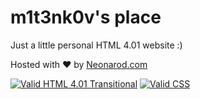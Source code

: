 # m1t3nk0v's place

Just a little personal HTML 4.01 website :)

Hosted with ♥ by [Neonarod.com](http://neonarod.com)

[![Valid HTML 4.01 Transitional](http://www.w3.org/Icons/valid-html401)](http://validator.w3.org/check?uri=http://m1t3nk0v.neonarod.com)
[![Valid CSS](http://jigsaw.w3.org/css-validator/images/vcss)](http://jigsaw.w3.org/css-validator/validator?uri=http://m1t3nk0v.neonarod.com)
